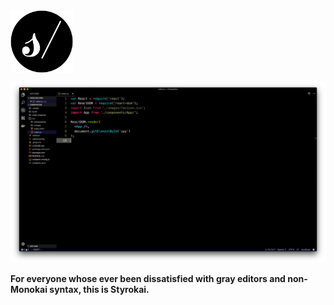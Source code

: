 <img align="center" width="100" height="100" src="/.media/styrokai_icon.png">


![](.media/Styrokai_vscode_img.png)


**For everyone whose ever been dissatisfied with gray editors and non-Monokai syntax, this is Styrokai.**
